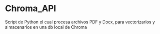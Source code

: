 # Chroma_API
Script de Python el cual procesa archivos PDF y Docx, para vectorizarlos y almacenarlos en una db local de Chroma
